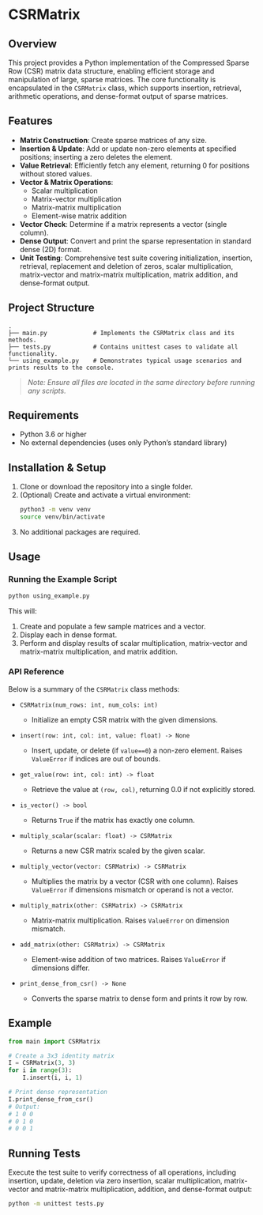 
# CSRMatrix

## Overview

This project provides a Python implementation of the Compressed Sparse Row (CSR) matrix data structure, enabling efficient storage and manipulation of large, sparse matrices. The core functionality is encapsulated in the `CSRMatrix` class, which supports insertion, retrieval, arithmetic operations, and dense-format output of sparse matrices.

## Features

- **Matrix Construction**: Create sparse matrices of any size.
- **Insertion & Update**: Add or update non-zero elements at specified positions; inserting a zero deletes the element.
- **Value Retrieval**: Efficiently fetch any element, returning 0 for positions without stored values.
- **Vector & Matrix Operations**:
  - Scalar multiplication
  - Matrix-vector multiplication
  - Matrix-matrix multiplication
  - Element-wise matrix addition
- **Vector Check**: Determine if a matrix represents a vector (single column).
- **Dense Output**: Convert and print the sparse representation in standard dense (2D) format.
- **Unit Testing**: Comprehensive test suite covering initialization, insertion, retrieval, replacement and deletion of zeros, scalar multiplication, matrix-vector and matrix-matrix multiplication, matrix addition, and dense-format output.

## Project Structure

```
.
├── main.py             # Implements the CSRMatrix class and its methods.
├── tests.py            # Contains unittest cases to validate all functionality.
└── using_example.py    # Demonstrates typical usage scenarios and prints results to the console.
```

> *Note: Ensure all files are located in the same directory before running any scripts.*

## Requirements

- Python 3.6 or higher  
- No external dependencies (uses only Python’s standard library)

## Installation & Setup

1. Clone or download the repository into a single folder.  
2. (Optional) Create and activate a virtual environment:
   ```bash
   python3 -m venv venv
   source venv/bin/activate
   ```
3. No additional packages are required.

## Usage

### Running the Example Script

```bash
python using_example.py
```

This will:

1. Create and populate a few sample matrices and a vector.  
2. Display each in dense format.  
3. Perform and display results of scalar multiplication, matrix-vector and matrix-matrix multiplication, and matrix addition.

### API Reference

Below is a summary of the `CSRMatrix` class methods:

- `CSRMatrix(num_rows: int, num_cols: int)`
  - Initialize an empty CSR matrix with the given dimensions.

- `insert(row: int, col: int, value: float) -> None`
  - Insert, update, or delete (if `value==0`) a non-zero element. Raises `ValueError` if indices are out of bounds.

- `get_value(row: int, col: int) -> float`
  - Retrieve the value at `(row, col)`, returning 0.0 if not explicitly stored.

- `is_vector() -> bool`
  - Returns `True` if the matrix has exactly one column.

- `multiply_scalar(scalar: float) -> CSRMatrix`
  - Returns a new CSR matrix scaled by the given scalar.

- `multiply_vector(vector: CSRMatrix) -> CSRMatrix`
  - Multiplies the matrix by a vector (CSR with one column). Raises `ValueError` if dimensions mismatch or operand is not a vector.

- `multiply_matrix(other: CSRMatrix) -> CSRMatrix`
  - Matrix-matrix multiplication. Raises `ValueError` on dimension mismatch.

- `add_matrix(other: CSRMatrix) -> CSRMatrix`
  - Element-wise addition of two matrices. Raises `ValueError` if dimensions differ.

- `print_dense_from_csr() -> None`
  - Converts the sparse matrix to dense form and prints it row by row.

## Example

```python
from main import CSRMatrix

# Create a 3x3 identity matrix
I = CSRMatrix(3, 3)
for i in range(3):
    I.insert(i, i, 1)

# Print dense representation
I.print_dense_from_csr()
# Output:
# 1 0 0
# 0 1 0
# 0 0 1
```

## Running Tests

Execute the test suite to verify correctness of all operations, including insertion, update, deletion via zero insertion, scalar multiplication, matrix-vector and matrix-matrix multiplication, addition, and dense-format output:

```bash
python -m unittest tests.py
```
